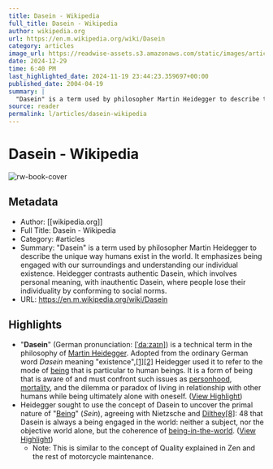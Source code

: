 ```yaml
---
title: Dasein - Wikipedia
full_title: Dasein - Wikipedia
author: wikipedia.org
url: https://en.m.wikipedia.org/wiki/Dasein
category: articles
image_url: https://readwise-assets.s3.amazonaws.com/static/images/article1.be68295a7e40.png
date: 2024-12-29
time: 6:40 PM
last_highlighted_date: 2024-11-19 23:44:23.359697+00:00
published_date: 2004-04-19
summary: |
  "Dasein" is a term used by philosopher Martin Heidegger to describe the unique way humans exist in the world. It emphasizes being engaged with our surroundings and understanding our individual existence. Heidegger contrasts authentic Dasein, which involves personal meaning, with inauthentic Dasein, where people lose their individuality by conforming to social norms.
source: reader
permalink: l/articles/dasein-wikipedia
---
```

# Dasein - Wikipedia

![rw-book-cover](https://readwise-assets.s3.amazonaws.com/static/images/article1.be68295a7e40.png)

## Metadata
- Author: [[wikipedia.org]]
- Full Title: Dasein - Wikipedia
- Category: #articles
- Summary: "Dasein" is a term used by philosopher Martin Heidegger to describe the unique way humans exist in the world. It emphasizes being engaged with our surroundings and understanding our individual existence. Heidegger contrasts authentic Dasein, which involves personal meaning, with inauthentic Dasein, where people lose their individuality by conforming to social norms.
- URL: https://en.m.wikipedia.org/wiki/Dasein

## Highlights
- "**Dasein**" (German pronunciation: [[ˈdaːzaɪn]](https://en.wikipedia.org/wiki/Help:IPA/Standard_German)) is a technical term in the philosophy of [Martin Heidegger](https://en.wikipedia.org/wiki/Martin_Heidegger). Adopted from the ordinary German word *Dasein* meaning "existence",[[1]](https://en.wikipedia.org/wiki/Dasein#cite_note-1)[[2]](https://en.wikipedia.org/wiki/Dasein#cite_note-2) Heidegger used it to refer to the mode of [being](https://en.wikipedia.org/wiki/Being) that is particular to human beings. It is a form of being that is aware of and must confront such issues as [personhood](https://en.wikipedia.org/wiki/Person), [mortality](https://en.wikipedia.org/wiki/Death), and the dilemma or paradox of living in relationship with other humans while being ultimately alone with oneself. ([View Highlight](https://read.readwise.io/read/01jd3cwqhvz863s16s1xhsc0sr))
- Heidegger sought to use the concept of Dasein to uncover the primal nature of "[Being](https://en.wikipedia.org/wiki/Being)" (*Sein*), agreeing with Nietzsche and [Dilthey](https://en.wikipedia.org/wiki/Wilhelm_Dilthey)[[8]](https://en.wikipedia.org/wiki/Dasein#cite_note-8): 48 that Dasein is always a being engaged in the world: neither a subject, nor the objective world alone, but the coherence of [being-in-the-world](https://en.wikipedia.org/wiki/Being-in-the-world). ([View Highlight](https://read.readwise.io/read/01jd3cypbxsbfs6c4svpawhytm))
    - Note: This is similar to the concept of Quality explained in Zen and the rest of motorcycle maintenance.


